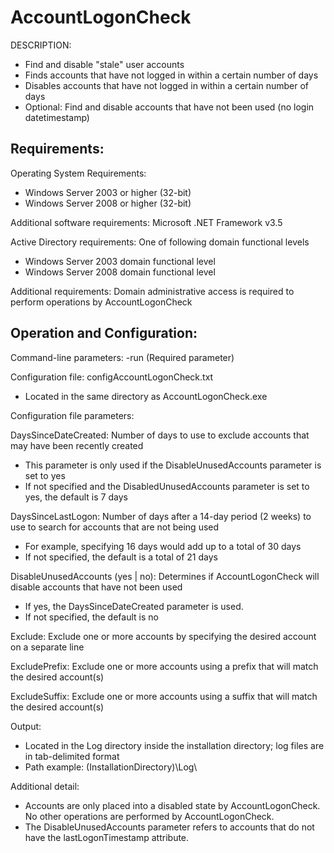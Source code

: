 
# AccountLogonCheck

DESCRIPTION: 
- Find and disable "stale" user accounts
- Finds accounts that have not logged in within a certain number of days
- Disables accounts that have not logged in within a certain number of days
- Optional: Find and disable accounts that have not been used (no login datetimestamp)

## Requirements:

Operating System Requirements:
- Windows Server 2003 or higher (32-bit)
- Windows Server 2008 or higher (32-bit)

Additional software requirements:
Microsoft .NET Framework v3.5

Active Directory requirements:
One of following domain functional levels
- Windows Server 2003 domain functional level
- Windows Server 2008 domain functional level

Additional requirements:
Domain administrative access is required to perform operations by AccountLogonCheck


## Operation and Configuration:

Command-line parameters:
-run (Required parameter)

Configuration file: configAccountLogonCheck.txt
- Located in the same directory as AccountLogonCheck.exe

Configuration file parameters:

DaysSinceDateCreated: Number of days to use to exclude accounts that may have been recently created
- This parameter is only used if the DisableUnusedAccounts parameter is set to yes
- If not specified and the DisabledUnusedAccounts parameter is set to yes, the default is 7 days

DaysSinceLastLogon: Number of days after a 14-day period (2 weeks) to use to search for accounts that are not being used
- For example, specifying 16 days would add up to a total of 30 days
- If not specified, the default is a total of 21 days

DisableUnusedAccounts (yes | no): Determines if AccountLogonCheck will disable accounts that have not been used
- If yes, the DaysSinceDateCreated parameter is used.
- If not specified, the default is no

Exclude: Exclude one or more accounts by specifying the desired account on a separate line

ExcludePrefix: Exclude one or more accounts using a prefix that will match the desired account(s)

ExcludeSuffix: Exclude one or more accounts using a suffix that will match the desired account(s)

Output:
- Located in the Log directory inside the installation directory; log files are in tab-delimited
format
- Path example: (InstallationDirectory)\Log\

Additional detail:
- Accounts are only placed into a disabled state by AccountLogonCheck. No other operations are performed by AccountLogonCheck.
- The DisableUnusedAccounts parameter refers to accounts that do not have the lastLogonTimestamp attribute.
